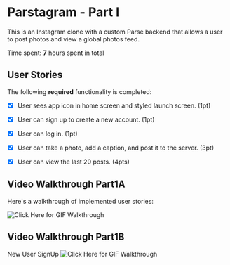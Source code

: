 # Parstagram - Part I

This is an Instagram clone with a custom Parse backend that allows a user to post photos and view a global photos feed.

Time spent: **7** hours spent in total

## User Stories

The following **required** functionality is completed:

- [x] User sees app icon in home screen and styled launch screen. (1pt)
- [x] User can sign up to create a new account. (1pt)
- [x] User can log in. (1pt)
- [x] User can take a photo, add a caption, and post it to the server. (3pt)
- [x] User can view the last 20 posts. (4pts)



## Video Walkthrough Part1A

Here's a walkthrough of implemented user stories:

 ![Click Here for GIF Walkthrough](https://imgur.com/F3OIr2r.gif)
 
 ## Video Walkthrough Part1B

New User SignUp
 ![Click Here for GIF Walkthrough](https://imgur.com/Abs8QtH.gif)

